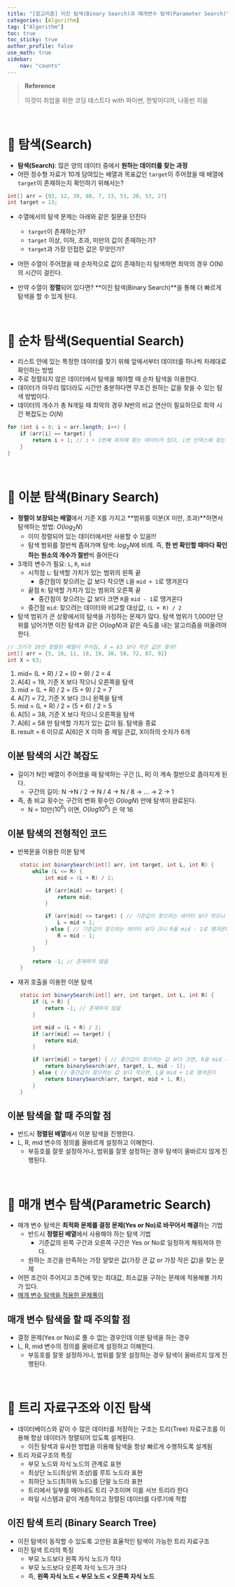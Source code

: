 ```yaml
---
title: "[알고리즘] 이진 탐색(Binary Search)과 매개변수 탐색(Parameter Search)"
categories: [Algorithm]
tag: ["Algorithm"]
toc: true
toc_sticky: true
author_profile: false
use_math: true
sidebar:
    nav: "counts"
---
```


> **Reference**
>
> 이것이 취업을 위한 코딩 테스트다 with 파이썬, 한빛미디어, 나동빈 지음

<br>

# 📌 탐색(Search)

- **탐색(Search)**: 많은 양의 데이터 중에서 **원하는 데이터를 찾는 과정**
- 어떤 정수형 자료가 10개 담여있는 배열과 목표값인 `target`이 주어졌을 때 배열에 `target`이 존재하는지 확인하기 위해서는?

```java
int[] arr = {93, 12, 39, 88, 7, 13, 53, 20, 53, 27}
int target = 13;
```

- 수열에서의 탐색 문제는 아래와 같은 질문을 던진다
  - `target`이 존재하는가?
  - `target` 이상, 이하, 초과, 미만의 값이 존재하는가?
  - `target`과 가장 인접한 값은 무엇인가?

- 어떤 수열이 주어졌을 때 순차적으로 값이 존재하는지 탐색하면 최악의 경우 O(N)의 시간이 걸린다.
- 만약 수열이 **정렬**되어 있다면? **이진 탐색(Binary Search)**을 통해 더 빠르게 탐색을 할 수 있게 된다.

<br>

# 📌 순차 탐색(Sequential Search)

- 리스트 안에 있는 특정한 데이터를 찾기 위해  앞에서부터 데이터를 하나씩 차례대로 확인하는 방법
- 주로 정렬되지 않은 데이터에서 탐색을 해야할 때 순차 탐색을 이용한다.
- 데이터가 아무리 많더라도 시간만 충분하다면 무조건 원하는 값을 찾을 수 있는 탐색 방법이다.
- 데이터의 개수가 총 N개일 때 최악의 경우 N번의 비교 연산이 필요하므로 최악 시간 복잡도는 $O(N)$

```java
for (int i = 0; i < arr.length; i++) {
	if (arr[i] == target) {
		return i + 1; // i + 1번째 위치에 찾는 데이터가 있다, i번 인덱스에 찾는 데이터가 있다
	}
}
```

<br>

# 📌 이분 탐색(Binary Search)

- **정렬이 보장되는 배열**에서 기준 X를 가지고 **범위를 이분(X 미만, 초과)**하면서 탐색하는 방법: $O(log_2N)$
  - 이미 정렬되어 있는 데이터에서만 사용할 수 있음!!!
  - 탐색 범위를 절반씩 좁혀가며 탐색: $log_2N$에 비례. 즉, **한 번 확인할 때마다 확인하는 원소의 개수가 절반**씩 줄어든다
- 3개의 변수가 필요: `L`,  `R`, `mid`
  - 시작점 `L`: 탐색할 가치가 있는 범위의 왼쪽 끝
    - 중간점이 찾으려는 값 보다 작으면 `L`을 `mid + 1`로 땡겨온다
  - 끝점 `R`: 탐색할 가치가 있는 범위의 오른쪽 끝
    - 중간점이 찾으려는 값 보다 크면 `R`을 `mid - 1`로 땡겨온다
  - 중간점 `mid`: 찾으려는 데이터와 비교할 대상값, `(L + R) / 2`
- 탐색 범위가 큰 상황에서의 탐색을 가정하는 문제가 많다. 탐색 범위가 1,000만 단위를 넘어가면 이진 탐색과 같은 $O(logN)$과 같은 속도를 내는 알고리즘을 떠올려야 한다.

```java
// 크기가 10인 정렬된 배열이 주어짐, X = 63 보다 작은 값은 몇개?
int[] arr = {5, 10, 11, 18, 19, 38, 58, 72, 87, 92}
int X = 63;
```

1. mid= (L + R) / 2 = (0 + 9) / 2 = 4
2. A[4] = 19, 기준 X 보다 작으니 오른쪽을 탐색
3. mid = (L + R) / 2 = (5 + 9) / 2 = 7
4. A[7] = 72, 기준 X 보다 크니 왼쪽을 탐색
5. mid  = (L + R) / 2 = (5 + 6) / 2 = 5
6. A[5] = 38, 기준 X 보다 작으니 오른쪽을 탐색
7. A[6] = 58 만 탐색할 가치가 있는 값이 됨. 탐색을 종료
8. result = 6 이므로 A[6]은 X 이하 중 제일 큰값, X이하의 숫자가 6개

## 이분 탐색의 시간 복잡도

- 길이가 N인 배열이 주어졌을 때 탐색하는 구간 [L, R] 이 계속 절반으로 좁아지게 된다.
  - 구간의 길이: N ->N / 2 -> N / 4 -> N / 8 -> ... -> 2 -> 1
- 즉, 총 비교 횟수는 구간의 변화 횟수인 $O(logN)$ 만에 탐색이 완료된다.
  - N = 10만($10^6$) 이면, $O(log10^6)$ 은 약 16

## 이분 탐색의 전형적인 코드

- 반복문을 이용한 이분 탐색

```java
	static int binarySearch(int[] arr, int target, int L, int R) {
		while (L <= R) {
			int mid = (L + R) / 2;

			if (arr[mid] == target) {
				return mid;
			}

			if (arr[mid] <= target) { // 기준값이 찾으려는 데이터 보다 작으니 L을 mid + 1로 땡겨온다
				L = mid + 1;
			} else { // 기준값이 찾으려는 데이터 보다 크니 R을 mid - 1로 땡겨온다
				R = mid - 1;
			}
		}

		return -1; // 존재하지 않음
	}
```

- 재귀 호출을 이용한 이분 탐색

```java
	static int binarySearch(int[] arr, int target, int L, int R) {
		if (L > R) {
			return -1; // 존재하지 않음
		}

		int mid = (L + R) / 2;
		if (arr[mid] == target) {
			return mid;
		}

		if (arr[mid] > target) { // 중간값이 찾으려는 값 보다 크면, R을 mid - 1로 땡겨온다
			return binarySearch(arr, target, L, mid - 1);
		} else { // 중간값이 찾으려는 값 보다 작으면, L을 mid + 1로 땡겨온다
			return binarySearch(arr, target, mid + 1, R);
		}
	}
```

## 이분 탐색을 할 때 주의할 점

- 반드시 **정렬된 배열**에서 이분 탐색을 진행한다.
- L, R, mid 변수의 정의를 올바르게 설정하고 이해한다.
  - 부등호를 잘못 설정하거나, 범위를 잘못 설정하는 경우 탐색이 올바르지 않게 진행된다.

<br>

# 📌 매개 변수 탐색(Parametric Search)

- 매개 변수 탐색은 **최적화 문제를 결정 문제(Yes or No)로 바꾸어서 해결**하는 기법
  - 반드시 **정렬된 배열**에서 사용해야 하는 탐색 기법
    - 기준값의 왼쪽 구간과 오른쪽 구간은 Yes or No로 일정하게 채워져야 한다.
  - 원하는 조건을 만족하는 가장 알맞은 값(가장 큰 값 or 가장 작은 값)을 찾는 문제
- 어떤 조건이 주어지고 조건에 맞는 최대값, 최소값을 구하는 문제에 적용해볼 가치가 있다.
- [매개 변수 탐색을 적용한 문제풀이](https://github.com/ykmxxi/Algorithm-study/tree/main/java-for-coding-test/ch07%EC%9D%B4%EC%A7%84%ED%83%90%EC%83%89/%EB%96%A1%EB%B3%B6%EC%9D%B4%EB%96%A1%EB%A7%8C%EB%93%A4%EA%B8%B0)

## 매개 변수 탐색을 할 때 주의할 점

- 결정 문제(Yes or No)로 풀 수 없는 경우인데 이분 탐색을 하는 경우
- L, R, mid 변수의 정의를 올바르게 설정하고 이해한다.
  - 부등호를 잘못 설정하거나, 범위를 잘못 설정하는 경우 탐색이 올바르지 않게 진행된다.

<br>

# 📌 트리 자료구조와 이진 탐색

- 데이터베이스와 같이 수 많은 데이터를 저장하는 구조는 트리(Tree) 자료구조를 이용해 항상 데이터가 정렬되어 있도록 설계된다.
  - 이진 탐색과 유사한 방법을 이용해 탐색을 항상 빠르게 수행하도록 설계됨
- 트리 자료구조의 특징
  - 부모 노드와 자식 노드의 관계로 표현
  - 최상단 노드(최상위 조상)를 루트 노드라 표현
  - 최하단 노드(최하위 노드)를 단말 노드라 표현
  - 트리에서 일부를 떼어내도 트리 구조이며 이를 서브 트리라 한다
  - 파일 시스템과 같이 계층적이고 정렬된 데이터를 다루기에 적합

## 이진 탐색 트리 (Binary Search Tree)

- 이진 탐색이 동작할 수 있도록 고안된 효율적인 탐색이 가능한 트리 자료구조
- 이진 탐색 트리의 특징
  - 부모 노드보다 왼쪽 자식 노드가 작다
  - 부모 노드보다 오른쪽 자식 노드가 크다
  - 즉, **왼쪽 자식 노드 < 부모 노드 < 오른쪽 자식 노드**